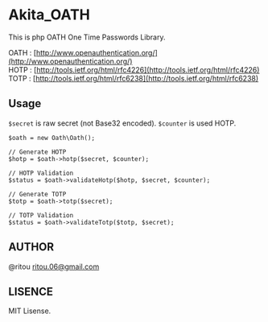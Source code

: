 # Akita_OATH

This is php OATH One Time Passwords Library.

OATH : [http://www.openauthentication.org/](http://www.openauthentication.org/)  
HOTP : [http://tools.ietf.org/html/rfc4226](http://tools.ietf.org/html/rfc4226)  
TOTP : [http://tools.ietf.org/html/rfc6238](http://tools.ietf.org/html/rfc6238)  

## Usage

`$secret` is raw secret (not Base32 encoded).
`$counter` is used HOTP.

```{php}
$oath = new Oath\Oath();
    
// Generate HOTP 
$hotp = $oath->hotp($secret, $counter);
    
// HOTP Validation
$status = $oath->validateHotp($hotp, $secret, $counter);
    
// Generate TOTP
$totp = $oath->totp($secret);
    
// TOTP Validation
$status = $oath->validateTotp($totp, $secret);
```

## AUTHOR

@ritou ritou.06@gmail.com

## LISENCE

MIT Lisense.
